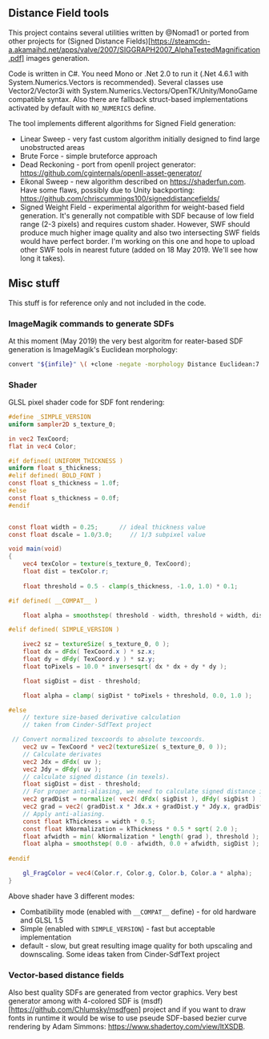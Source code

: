 ## Distance Field tools
This project contains several utilities written by @Nomad1 or ported from other projects for (Signed Distance Fields)[https://steamcdn-a.akamaihd.net/apps/valve/2007/SIGGRAPH2007_AlphaTestedMagnification.pdf] images generation. 

Code is written in C#. You need Mono or .Net 2.0 to run it (.Net 4.6.1 with System.Numerics.Vectors is recommended). Several classes use Vector2/Vector3i with System.Numerics.Vectors/OpenTK/Unity/MonoGame compatible syntax. Also there are fallback struct-based implementations activated by default with ```NO_NUMERICS``` define.

The tool implements different algorithms for Signed Field generation:
* Linear Sweep - very fast custom algorithm initially designed to find large unobstructed areas
* Brute Force - simple bruteforce approach
* Dead Reckoning - port from openll project generator: <https://github.com/cginternals/openll-asset-generator/>
* Eikonal Sweep - new algorithm described on <https://shaderfun.com>. Have some flaws, possibly due to Unity backporting: <https://github.com/chriscummings100/signeddistancefields/>  
* Signed Weight Field - experimental algorithm for weight-based field generation. It's generally not compatible with SDF because of low field range (2-3 pixels) and requires custom shader. However, SWF should produce much higher image quality and also two intersecting SWF fields would have perfect border. I'm working on this one and hope to upload other SWF tools in nearest future (added on 18 May 2019. We'll see how long it takes).

## Misc stuff 
This stuff is for reference only and not included in the code.

### ImageMagik commands to generate SDFs
At this moment (May 2019) the very best algoritm for reater-based SDF generation is ImageMagik's Euclidean morphology:

```sh
convert "${infile}" \( +clone -negate -morphology Distance Euclidean:7 -level 50%,-50% \) -morphology Distance Euclidean:7 -compose Plus -composite -level 45%,55% -filter Jinc -distort Resize 25.0% "${outfile}"
```

### Shader
GLSL pixel shader code for SDF font rendering:

```glsl
#define _SIMPLE_VERSION
uniform sampler2D s_texture_0;

in vec2 TexCoord;
flat in vec4 Color;

#if defined( UNIFORM_THICKNESS )
uniform float s_thickness;
#elif defined( BOLD_FONT )
const float s_thickness = 1.0f;
#else
const float s_thickness = 0.0f;
#endif


const float width = 0.25;      // ideal thickness value
const float dscale = 1.0/3.0;     // 1/3 subpixel value

void main(void)
{
    vec4 texColor = texture(s_texture_0, TexCoord);
    float dist = texColor.r;
    
    float threshold = 0.5 - clamp(s_thickness, -1.0, 1.0) * 0.1;

#if defined( __COMPAT__ )

    float alpha = smoothstep( threshold - width, threshold + width, dist);

#elif defined( SIMPLE_VERSION )

    ivec2 sz = textureSize( s_texture_0, 0 );
    float dx = dFdx( TexCoord.x ) * sz.x;
    float dy = dFdy( TexCoord.y ) * sz.y;
    float toPixels = 10.0 * inversesqrt( dx * dx + dy * dy );

    float sigDist = dist - threshold;

    float alpha = clamp( sigDist * toPixels + threshold, 0.0, 1.0 );

#else
    // texture size-based derivative calculation
    // taken from Cinder-SdfText project

 // Convert normalized texcoords to absolute texcoords.
    vec2 uv = TexCoord * vec2(textureSize( s_texture_0, 0 ));
    // Calculate derivates
    vec2 Jdx = dFdx( uv );
    vec2 Jdy = dFdy( uv );
    // calculate signed distance (in texels).
    float sigDist = dist - threshold;
    // For proper anti-aliasing, we need to calculate signed distance in pixels. We do this using derivatives.
    vec2 gradDist = normalize( vec2( dFdx( sigDist ), dFdy( sigDist ) ) );
    vec2 grad = vec2( gradDist.x * Jdx.x + gradDist.y * Jdy.x, gradDist.x * Jdx.y + gradDist.y * Jdy.y );
    // Apply anti-aliasing.
    const float kThickness = width * 0.5;
    const float kNormalization = kThickness * 0.5 * sqrt( 2.0 );
    float afwidth = min( kNormalization * length( grad ), threshold );
    float alpha = smoothstep( 0.0 - afwidth, 0.0 + afwidth, sigDist );
   
#endif

    gl_FragColor = vec4(Color.r, Color.g, Color.b, Color.a * alpha);
}
```

Above shader have 3 different modes:
* Combatibility mode (enabled with ```__COMPAT__``` define) - for old hardware and GLSL 1.5
* Simple (enabled with ```SIMPLE_VERSION```) - fast but acceptable implementation
* default - slow, but great resulting image quality for both upscaling and downscaling. Some ideas taken from Cinder-SdfText project

### Vector-based distance fields
Also best quality SDFs are generated from vector graphics. Very best generator among with 4-colored SDF is (msdf)[https://github.com/Chlumsky/msdfgen] project and if you want to draw fonts in runtime it would be wise to use pseude SDF-based bezier curve rendering by Adam Simmons: <https://www.shadertoy.com/view/ltXSDB>.
